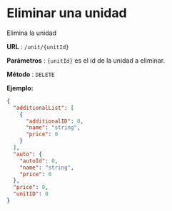 # Eliminar una unidad

Elimina la unidad 

**URL** : `/unit/{unitId}`

**Parámetros** : `{unitId}` es el id de la unidad a eliminar.

**Método** : `DELETE`

**Ejemplo:**
```json
{
  "additionalList": [
    {
      "additionalID": 0,
      "name": "string",
      "price": 0
    }
  ],
  "auto": {
    "autoId": 0,
    "name": "string",
    "price": 0
  },
  "price": 0,
  "unitID": 0
}

